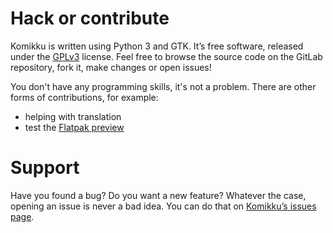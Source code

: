 # Hack or contribute

Komikku is written using Python 3 and GTK. It’s free software, released under the [GPLv3](https://www.gnu.org/licenses/gpl-3.0.html) license. Feel free to browse the source code on the GitLab repository, fork it, make changes or open issues!

You don't have any programming skills, it's not a problem. There are other forms of contributions, for example:
- helping with translation
- test the [Flatpak preview](https://gitlab.com/valos/Komikku/pipelines)

# Support

Have you found a bug? Do you want a new feature? Whatever the case, opening an issue is never a bad idea. You can do that on [Komikku’s issues page](https://gitlab.com/valos/Komikku/-/issues).
